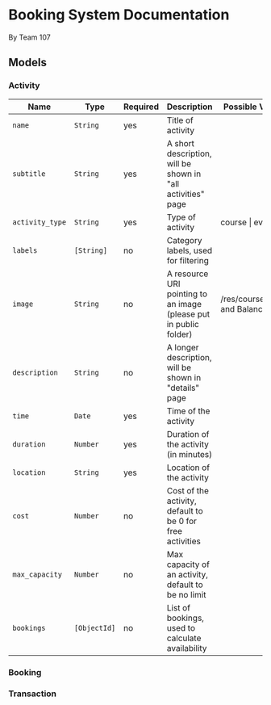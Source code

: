# Booking System Documentation
By Team 107

## Models
### Activity
| Name            | Type           | Required | Description                                                       | Possible Values                    |
|-----------------|----------------|----------|-------------------------------------------------------------------|------------------------------------|
| `name`          | `String`       | yes      | Title of activity                                                 |                                    |
| `subtitle`      | `String`       | yes      | A short description, will be shown in "all activities" page       |                                    |
| `activity_type` | `String`       | yes      | Type of activity                                                  | course \| event                    |
| `labels`        | `[String]` | no       | Category labels, used for filtering                               |                                    |
| `image`         | `String`       | no       | A resource URI pointing to an image (please put in public folder) | /res/courses/Falls and Balance.jpg |
| `description`   | `String`       | no       | A longer description, will be shown in "details" page             |                                    |
| `time`          | `Date`         | yes      | Time of the activity                                              |                                    |
| `duration`      | `Number`       | yes      | Duration of the activity (in minutes)                             |                                    |
| `location`      | `String`       | yes      | Location of the activity                                          |                                    |
| `cost`          | `Number`       | no       | Cost of the activity, default to be 0 for free activities         |                                    |
| `max_capacity`  | `Number`       | no       | Max capacity of an activity, default to be no limit               |                                    |
| `bookings`      | `[ObjectId]`   | no       | List of bookings, used to calculate availability                  |                                    |
### Booking
### Transaction
